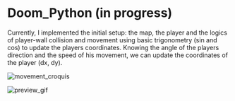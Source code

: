 # Doom_Python (in progress)

Currently, I implemented the initial setup: the map, the player and the logics of player-wall collision and movement using basic trigonometry (sin and cos) to update the players coordinates.
Knowing the angle of the players direction and the speed of his movement, we can update the coordinates of the player (dx, dy). 

![movement_croquis](https://imgur.com/VOYPc2p)

![preview_gif](https://imgur.com/ymliYA2)
